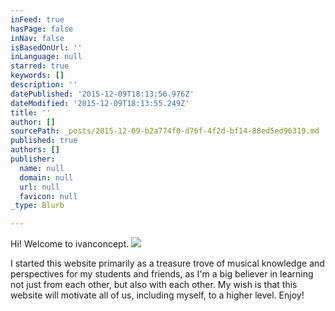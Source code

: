 ```yaml
---
inFeed: true
hasPage: false
inNav: false
isBasedOnUrl: ''
inLanguage: null
starred: true
keywords: []
description: ''
datePublished: '2015-12-09T18:13:56.976Z'
dateModified: '2015-12-09T18:13:55.249Z'
title: ''
author: []
sourcePath: _posts/2015-12-09-b2a774f0-d76f-4f2d-bf14-88ed5ed96319.md
published: true
authors: []
publisher:
  name: null
  domain: null
  url: null
  favicon: null
_type: Blurb

---
```

Hi! Welcome to ivanconcept.
![](https://the-grid-user-content.s3-us-west-2.amazonaws.com/094168f9-9fd7-49ad-b8e6-8c1d1e7234cf.jpg)

I started this website primarily as a treasure trove of musical knowledge and perspectives for my students and friends, as I'm a big believer in learning not just from each other, but also with each other. My wish is that this website will motivate all of us, including myself, to a higher level. Enjoy!